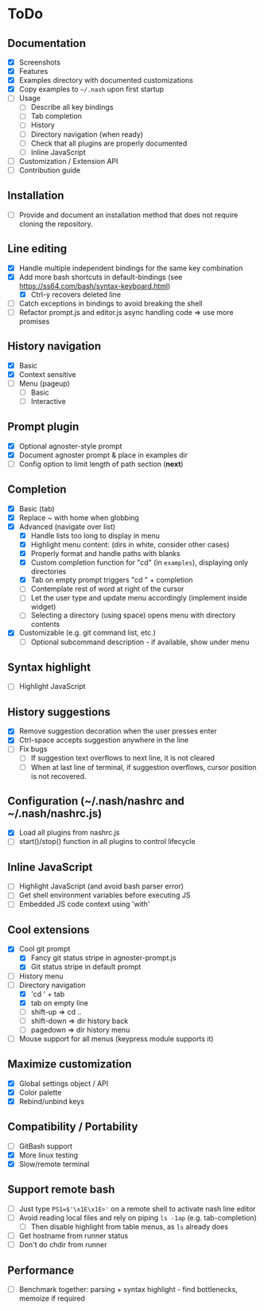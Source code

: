 # ToDo

## Documentation
- [x] Screenshots
- [x] Features
- [x] Examples directory with documented customizations
- [x] Copy examples to `~/.nash` upon first startup
- [ ] Usage
    - [ ] Describe all key bindings
    - [ ] Tab completion
    - [ ] History
    - [ ] Directory navigation (when ready) 
    - [ ] Check that all plugins are properly documented
    - [ ] Inline JavaScript
- [ ] Customization / Extension API
- [ ] Contribution guide

## Installation
- [ ] Provide and document an installation method that does not require
    cloning the repository.

## Line editing
- [x] Handle multiple independent bindings for the same key combination
- [x] Add more bash shortcuts in default-bindings
    (see https://ss64.com/bash/syntax-keyboard.html)
    - [x] Ctrl-y recovers deleted line
- [ ] Catch exceptions in bindings to avoid breaking the shell
- [ ] Refactor prompt.js and editor.js async handling code => use more promises

## History navigation
- [x] Basic
- [x] Context sensitive
- [ ] Menu (pageup)
    - [ ] Basic
    - [ ] Interactive

## Prompt plugin
- [x] Optional agnoster-style prompt
- [x] Document agnoster prompt & place in examples dir
- [ ] Config option to limit length of path section (**next**)

## Completion
- [x] Basic (tab)
- [x] Replace ~ with home when globbing
- [x] Advanced (navigate over list)
    - [x] Handle lists too long to display in menu
    - [x] Highlight menu content: (dirs in white, consider other cases)
    - [x] Properly format and handle paths with blanks
    - [x] Custom completion function for "cd" (in `examples`), displaying only
        directories
    - [x] Tab on empty prompt triggers "cd " + completion
    - [ ] Contemplate rest of word at right of the cursor
    - [ ] Let the user type and update menu accordingly (implement inside widget)
    - [ ] Selecting a directory (using space) opens menu with directory contents
- [x] Customizable (e.g. git command list, etc.)
    - [ ] Optional subcommand description - if available, show under menu

## Syntax highlight
- [ ] Highlight JavaScript

## History suggestions
- [x] Remove suggestion decoration when the user presses enter
- [x] Ctrl-space accepts suggestion anywhere in the line
- [ ] Fix bugs
    - [ ] If suggestion text overflows to next line, it is not cleared
    - [ ] When at last line of terminal, if suggestion overflows, cursor
        position is not recovered.

## Configuration (~/.nash/nashrc and ~/.nash/nashrc.js)
- [x] Load all plugins from nashrc.js
- [ ] start()/stop() function in all plugins to control lifecycle

## Inline JavaScript
- [ ] Highlight JavaScript (and avoid bash parser error)
- [ ] Get shell environment variables before executing JS
- [ ] Embedded JS code context using 'with'

## Cool extensions
- [x] Cool git prompt
    - [x] Fancy git status stripe in agnoster-prompt.js
    - [x] Git status stripe in default prompt
- [ ] History menu
- [ ] Directory navigation
    - [x] 'cd ' + tab
    - [x] tab on empty line
    - [ ] shift-up => cd ..
    - [ ] shift-down => dir history back
    - [ ] pagedown => dir history menu
- [ ] Mouse support for all menus (keypress module supports it)

## Maximize customization
- [x] Global settings object / API
- [x] Color palette
- [x] Rebind/unbind keys

## Compatibility / Portability
- [ ] GitBash support
- [x] More linux testing
- [x] Slow/remote terminal

## Support remote bash
- [ ] Just type `PS1=$'\x1E\x1E>'` on a remote shell to activate nash line editor
- [ ] Avoid reading local files and rely on piping `ls -1ap` (e.g. tab-completion)
    - [ ] Then disable highlight from table menus, as `ls` already does
- [ ] Get hostname from runner status
- [ ] Don't do chdir from runner

## Performance
- [ ] Benchmark together: parsing + syntax highlight - find bottlenecks, memoize if required
